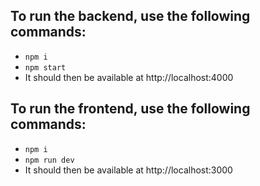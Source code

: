 ## To run the backend, use the following commands:
* `npm i`
* `npm start`
* It should then be available at http://localhost:4000

## To run the frontend, use the following commands:
* `npm i`
* `npm run dev`
* It should then be available at http://localhost:3000
